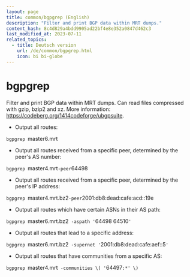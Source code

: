 ```yaml
---
layout: page
title: common/bgpgrep (English)
description: "Filter and print BGP data within MRT dumps."
content_hash: 8c4d829a4bdd9905ad22bf4e8e352a0847d462c3
last_modified_at: 2023-07-11
related_topics:
  - title: Deutsch version
    url: /de/common/bgpgrep.html
    icon: bi bi-globe
---
```

# bgpgrep

Filter and print BGP data within MRT dumps.
Can read files compressed with gzip, bzip2 and xz.
More information: <https://codeberg.org/1414codeforge/ubgpsuite>.

- Output all routes:

`bgpgrep `<span class="tldr-var badge badge-pill bg-dark-lm bg-white-dm text-white-lm text-dark-dm font-weight-bold">master6.mrt</span>

- Output all routes received from a specific peer, determined by the peer's AS number:

`bgpgrep `<span class="tldr-var badge badge-pill bg-dark-lm bg-white-dm text-white-lm text-dark-dm font-weight-bold">master4.mrt</span>` -peer `<span class="tldr-var badge badge-pill bg-dark-lm bg-white-dm text-white-lm text-dark-dm font-weight-bold">64498</span>

- Output all routes received from a specific peer, determined by the peer's IP address:

`bgpgrep `<span class="tldr-var badge badge-pill bg-dark-lm bg-white-dm text-white-lm text-dark-dm font-weight-bold">master4.mrt.bz2</span>` -peer `<span class="tldr-var badge badge-pill bg-dark-lm bg-white-dm text-white-lm text-dark-dm font-weight-bold">2001:db8:dead:cafe:acd::19e</span>

- Output all routes which have certain ASNs in their AS path:

`bgpgrep `<span class="tldr-var badge badge-pill bg-dark-lm bg-white-dm text-white-lm text-dark-dm font-weight-bold">master6.mrt.bz2</span>` -aspath '`<span class="tldr-var badge badge-pill bg-dark-lm bg-white-dm text-white-lm text-dark-dm font-weight-bold">64498 64510</span>`'`

- Output all routes that lead to a specific address:

`bgpgrep `<span class="tldr-var badge badge-pill bg-dark-lm bg-white-dm text-white-lm text-dark-dm font-weight-bold">master6.mrt.bz2</span>` -supernet '`<span class="tldr-var badge badge-pill bg-dark-lm bg-white-dm text-white-lm text-dark-dm font-weight-bold">2001:db8:dead:cafe:aef::5</span>`'`

- Output all routes that have communities from a specific AS:

`bgpgrep `<span class="tldr-var badge badge-pill bg-dark-lm bg-white-dm text-white-lm text-dark-dm font-weight-bold">master4.mrt</span>` -communities \( '`<span class="tldr-var badge badge-pill bg-dark-lm bg-white-dm text-white-lm text-dark-dm font-weight-bold">64497</span>`:*' \)`
